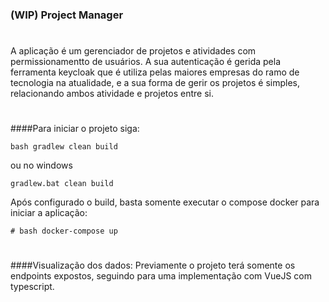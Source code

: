 ### (WIP) Project Manager

#
A aplicação é um gerenciador de projetos e atividades com permissionamentto de usuários.
A sua autenticação é gerida pela ferramenta keycloak que é utiliza pelas maiores empresas do ramo de tecnologia na atualidade, e a sua forma de gerir os projetos é simples, relacionando ambos atividade e projetos entre si.

#
####Para iniciar o projeto siga:

~~~
bash gradlew clean build
~~~
ou no windows
~~~
gradlew.bat clean build
~~~

Após configurado o build, basta somente executar o compose docker para iniciar a aplicação:
~~~
# bash docker-compose up
~~~

#
####Visualização dos dados:
Previamente o projeto terá somente os endpoints expostos, seguindo para uma implementação com VueJS com typescript.

